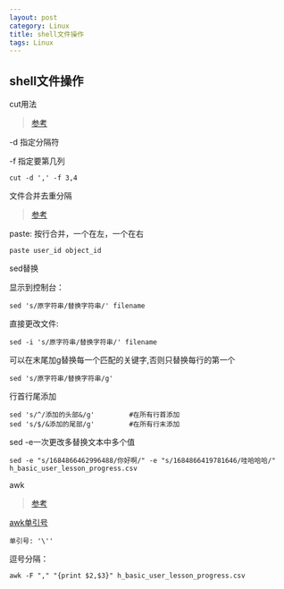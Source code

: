 ```yaml
---
layout: post
category: Linux
title: shell文件操作
tags: Linux
---
```


## shell文件操作

cut用法

> [参考](https://juejin.cn/post/6854573212538732557)

-d 指定分隔符

-f 指定要第几列

```shell
cut -d ',' -f 3,4
```



文件合并去重分隔

> [参考](https://www.cnblogs.com/giraffe/p/3193085.html)

paste: 按行合并，一个在左，一个在右

```shell
paste user_id object_id
```



sed替换

显示到控制台：

```shell
sed 's/原字符串/替换字符串/' filename
```

直接更改文件:  

```shell
sed -i 's/原字符串/替换字符串/' filename
```

可以在末尾加g替换每一个匹配的关键字,否则只替换每行的第一个

```shell
sed 's/原字符串/替换字符串/g'
```

行首行尾添加

```shell
sed 's/^/添加的头部&/g' 　　　　 #在所有行首添加
sed 's/$/&添加的尾部/g' 　　　　 #在所有行末添加
```

sed -e一次更改多替换文本中多个值

```shell
sed -e "s/1684866462996488/你好啊/" -e "s/1684866419781646/哇哈哈哈/" h_basic_user_lesson_progress.csv
```

awk

> [参考](https://www.runoob.com/linux/linux-comm-awk.html)

[awk单引号](https://blog.csdn.net/njust_ecjtu/article/details/38414739)

```
单引号: '\''
```

逗号分隔：

```shell
awk -F "," "{print $2,$3}" h_basic_user_lesson_progress.csv
```


